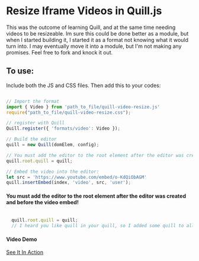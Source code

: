 # Resize Iframe Videos in Quill.js

This was the outcome of learning Quill, and at the same time needing videos to be resizeable. Im sure this could be done better as a module, but when I started building it, I started it as a format not knowing what it would turn into. I may eventually move it into a module, but I'm not making any promises. Feel free to fork and knock it out.

## To use:
Include both the JS and CSS files. Then add this to your codes:

```javascript

// Import the format
import { Video } from 'path_to_file/quill-video-resize.js'
require("path_to_file/quill-video-resize.css");

// register with Quill
Quill.register({ 'formats/video': Video });

// Build the editor
quill = new Quill(domElem, config);

// You must add the editor to the root element after the editor was created and before the video embed!
quill.root.quill = quill;

// Embed the video into the editor:
let src = 'https://www.youtube.com/embed/o-KdQiObAGM'
quill.insertEmbed(index, 'video', src, 'user');

```

#### You must add the editor to the root element after the editor was created and before the video embed!
```javascript
  
  quill.root.quill = quill;
  // I heard you like quill in your quill, so I added some quill to all the quills!
 ```
 
 
 
#### Video Demo
[See It In Action](http://recordit.co/AWHy9FuQfP)
